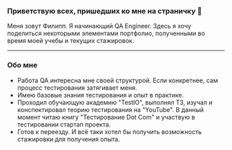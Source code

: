 
### Приветствую всех, пришедших ко мне на страничку 👋

Меня зовут Филипп. Я начинающий QA Engineer. Здесь я хочу поделиться некоторыми элементами портфолио, полученными во время моей учебы и текущих стажировок.

---
  
### Обо мне 

- Работа QA интересна мне своей структурой. Если конкретнее, сам процесс тестирования затягивает меня.
- Имею базовые знания тестирования и опыт в практике.
- Проходил обучающую академию "TestIO", выполнял ТЗ, изучал и конспектировал теорию тестирования на "YouTube". В данный момент читаю книгу "Тестирование Dot Com" и участвую в тестировании стартап проекта.
- Готов к переезду. И всё таки хотел бы получить возможность стажировки для получения опыта.

